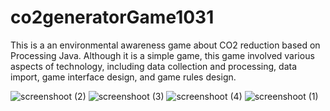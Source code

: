 # co2generatorGame1031

This is a an environmental awareness game about CO2 reduction based on Processing Java. 
Although it is a simple game, this game involved various aspects of technology, including data collection and processing, data import, game interface design, and game rules design. 


![screenshoot (2)](https://user-images.githubusercontent.com/57033123/142233933-37d34aa2-8fee-4e96-896a-23a5709860f0.png)
![screenshoot (3)](https://user-images.githubusercontent.com/57033123/142233944-ce2a918f-b77d-46ef-96ba-02176e7767ba.png)
![screenshoot (4)](https://user-images.githubusercontent.com/57033123/142233947-5dc66290-e8ec-473b-841a-f2dde9f6586a.png)
![screenshoot (1)](https://user-images.githubusercontent.com/57033123/142233924-e782ba6e-cc4a-46ce-a112-a78f159ad35b.png)
